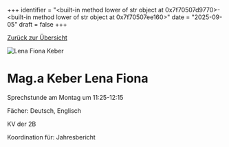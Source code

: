 
+++
identifier = "<built-in method lower of str object at 0x7f70507d9770>-<built-in method lower of str object at 0x7f70507ee160>"
date = "2025-09-05"
draft = false
+++

 [Zurück zur Übersicht](/schule/lehrpersonal/)

<div class="row">
<div class="column">
<img src="/images/personal/Keber.jpg" alt="Lena Fiona Keber"> 
</div>
<div class="column">

# Mag.a Keber Lena Fiona 

Sprechstunde am Montag um 11:25-12:15

Fächer: Deutsch,  Englisch

KV der 2B









Koordination für: Jahresbericht



</div>
</div> 

